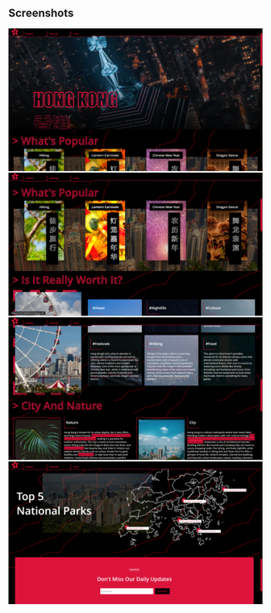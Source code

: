 
## Screenshots

![App Screenshot](README/screenshot1.png)
![App Screenshot](README/screenshot2.png)
![App Screenshot](README/screenshot3.png)
![App Screenshot](README/screenshot4.png)

